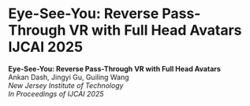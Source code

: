 # Eye-See-You: Reverse Pass-Through VR with Full Head Avatars IJCAI 2025

**Eye-See-You: Reverse Pass-Through VR with Full Head Avatars**  
Ankan Dash, Jingyi Gu, Guiling Wang  
*New Jersey Institute of Technology*  
_In Proceedings of IJCAI 2025_
